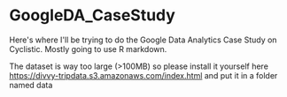 # GoogleDA_CaseStudy

Here's where I'll be trying to do the Google Data Analytics Case Study on Cyclistic. Mostly going to use R markdown. 

The dataset is way too large (>100MB) so please install it yourself here <https://divvy-tripdata.s3.amazonaws.com/index.html> and put it in a folder named data
